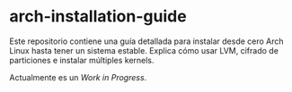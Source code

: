 # arch-installation-guide

Este repositorio contiene una guía detallada para instalar desde cero Arch Linux hasta tener un sistema estable. Explica cómo usar LVM, cifrado de particiones e instalar múltiples kernels.

Actualmente es un *Work in Progress*.
